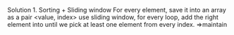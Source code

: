 Solution 1. Sorting + Sliding window
For every element, save it into an array as a pair <value, index>
use sliding window, for every loop, add the right element into until we pick at least one element from every index. =>maintain
